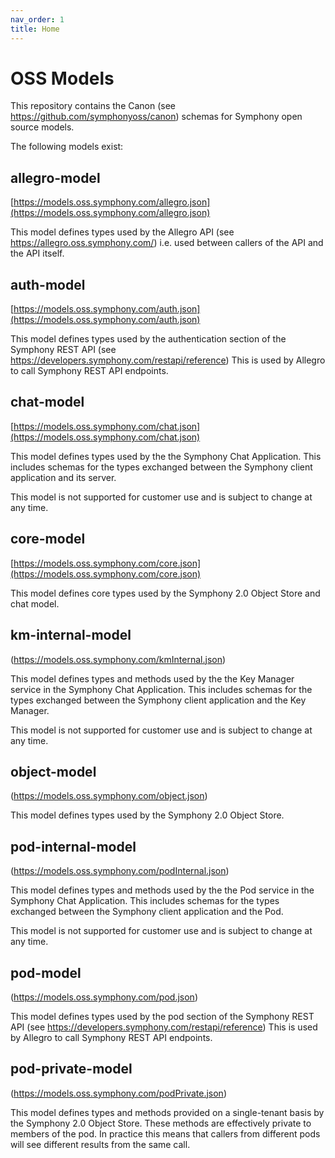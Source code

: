 ```yaml
---
nav_order: 1
title: Home
---
```

# OSS Models
This repository contains the Canon (see https://github.com/symphonyoss/canon) schemas for Symphony open source models.

The following models exist:

## allegro-model
[https://models.oss.symphony.com/allegro.json](https://models.oss.symphony.com/allegro.json)

This model defines types used by the Allegro API (see https://allegro.oss.symphony.com/) i.e. used between callers of the API
and the API itself.

## auth-model
[https://models.oss.symphony.com/auth.json](https://models.oss.symphony.com/auth.json)

This model defines types used by the authentication section of the Symphony REST API (see https://developers.symphony.com/restapi/reference) This is used by Allegro to call Symphony REST API endpoints.

## chat-model
[https://models.oss.symphony.com/chat.json](https://models.oss.symphony.com/chat.json)

This model defines types used by the the Symphony Chat Application. This includes schemas for the types exchanged between the Symphony client application and its server.

This model is not supported for customer use and is subject to change at any time.

## core-model
[https://models.oss.symphony.com/core.json](https://models.oss.symphony.com/core.json)

This model defines core types used by the Symphony 2.0 Object Store and chat model.

## km-internal-model
(https://models.oss.symphony.com/kmInternal.json)

This model defines types and methods used by the the Key Manager service in the Symphony Chat Application. This includes schemas for the types exchanged between the Symphony client application and the Key Manager.

This model is not supported for customer use and is subject to change at any time.

## object-model
(https://models.oss.symphony.com/object.json)

This model defines types used by the Symphony 2.0 Object Store.

## pod-internal-model
(https://models.oss.symphony.com/podInternal.json)

This model defines types and methods used by the the Pod service in the Symphony Chat Application. This includes schemas for the types exchanged between the Symphony client application and the Pod.

This model is not supported for customer use and is subject to change at any time.

## pod-model
(https://models.oss.symphony.com/pod.json)

This model defines types used by the pod section of the Symphony REST API (see https://developers.symphony.com/restapi/reference) This is used by Allegro to call Symphony REST API endpoints.

## pod-private-model
(https://models.oss.symphony.com/podPrivate.json)

This model defines types and methods provided on a single-tenant basis by the Symphony 2.0 Object Store. These methods are 
effectively private to members of the pod. In practice this means that callers from different pods will see different results
from the same call.

